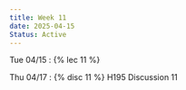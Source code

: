 ```yaml
---
title: Week 11
date: 2025-04-15
Status: Active
---
```


Tue 04/15
: {% lec 11 %}

Thu 04/17
: {% disc 11 %} H195 Discussion 11